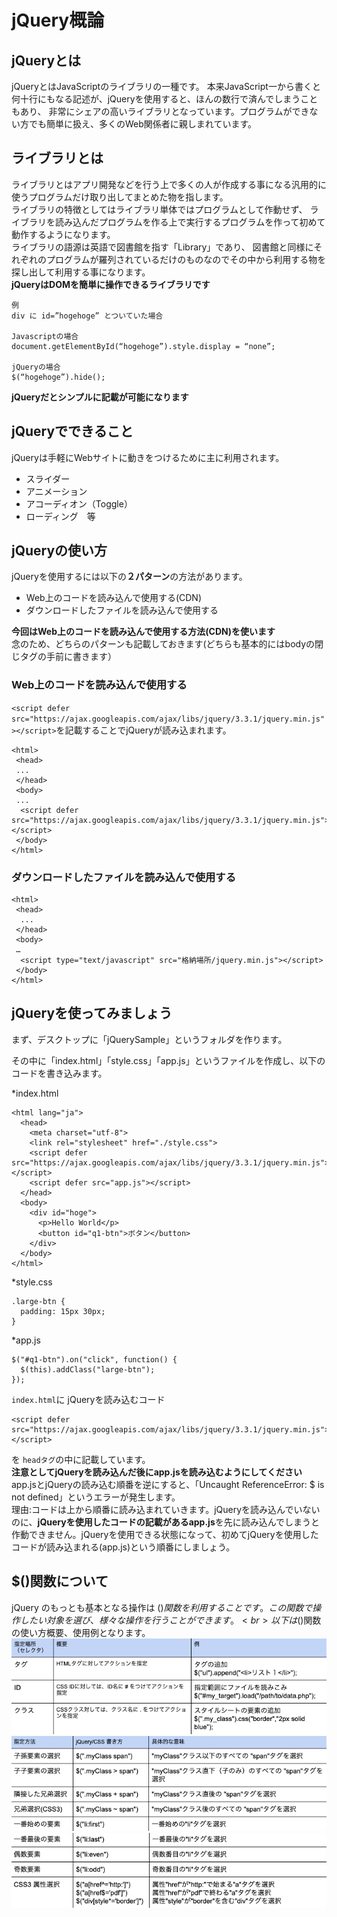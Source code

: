 
# jQuery概論
## jQueryとは

jQueryとはJavaScriptのライブラリの一種です。
本来JavaScript一から書くと何十行にもなる記述が、jQueryを使用すると、ほんの数行で済んでしまうこともあり、
非常にシェアの高いライブラリとなっています。プログラムができない方でも簡単に扱え、多くのWeb関係者に親しまれています。

## ライブラリとは
ライブラリとはアプリ開発などを行う上で多くの人が作成する事になる汎用的に使うプログラムだけ取り出してまとめた物を指します。
<br>
ライブラリの特徴としてはライブラリ単体ではプログラムとして作動せず、
ライブラリを読み込んだプログラムを作る上で実行するプログラムを作って初めて動作するようになります。<br>
ライブラリの語源は英語で図書館を指す「Library」であり、
図書館と同様にそれぞれのプログラムが羅列されているだけのものなのでその中から利用する物を探し出して利用する事になります。<br>
**jQueryはDOMを簡単に操作できるライブラリです**

```
例
div に id=”hogehoge” とついていた場合

Javascriptの場合
document.getElementById(“hogehoge”).style.display = “none”;

jQueryの場合
$(“hogehoge”).hide();
```

**jQueryだとシンプルに記載が可能になります**
<br>

## jQueryでできること

jQueryは手軽にWebサイトに動きをつけるために主に利用されます。
- スライダー
- アニメーション
- アコーディオン（Toggle）
- ローディング　等

## jQueryの使い方

jQueryを使用するには以下の**２パターン**の方法があります。<br>
- Web上のコードを読み込んで使用する(CDN)
- ダウンロードしたファイルを読み込んで使用する

**今回はWeb上のコードを読み込んで使用する方法(CDN)を使います**
<br>
念のため、どちらのパターンも記載しておきます(どちらも基本的にはbodyの閉じタグの手前に書きます）

### Web上のコードを読み込んで使用する
`<script defer src="https://ajax.googleapis.com/ajax/libs/jquery/3.3.1/jquery.min.js"></script>`を記載することでjQueryが読み込まれます。
```
<html>
 <head>
 ...
 </head>
 <body>
 ...
  <script defer src="https://ajax.googleapis.com/ajax/libs/jquery/3.3.1/jquery.min.js"></script>
 </body>
</html> 
```
### ダウンロードしたファイルを読み込んで使用する
```
<html>
 <head>
  ... 
 </head>
 <body>
 …
  <script type="text/javascript" src="格納場所/jquery.min.js"></script>
 </body>
</html>
```

## jQueryを使ってみましょう

まず、デスクトップに「jQuerySample」というフォルダを作ります。<br>

その中に「index.html」「style.css」「app.js」というファイルを作成し、以下のコードを書き込みます。

*index.html
```
<html lang="ja">
  <head>
    <meta charset="utf-8">
    <link rel="stylesheet" href="./style.css">
    <script defer src="https://ajax.googleapis.com/ajax/libs/jquery/3.3.1/jquery.min.js"></script>
    <script defer src="app.js"></script>
  </head>
  <body>
    <div id="hoge">
      <p>Hello World</p>
      <button id="q1-btn">ボタン</button>
    </div>
  </body>
</html>
```
*style.css
```
.large-btn {
  padding: 15px 30px;
}
```
*app.js
```
$("#q1-btn").on("click", function() {
  $(this).addClass("large-btn");
});
```
`index.html`に
jQueryを読み込むコード
```
<script defer src="https://ajax.googleapis.com/ajax/libs/jquery/3.3.1/jquery.min.js"></script>
```
を
`headタグ`の中に記載しています。<br>
**注意としてjQueryを読み込んだ後にapp.jsを読み込むようにしてください**<br>
app.jsとjQueryの読み込む順番を逆にすると、「Uncaught ReferenceError: $ is not defined」というエラーが発生します。
<br>理由:コードは上から順番に読み込まれていきます。jQueryを読み込んでいないのに、**jQueryを使用したコードの記載があるapp.js**を先に読み込んでしまうと
作動できません。jQueryを使用できる状態になって、初めてjQueryを使用したコードが読み込まれる(app.js)という順番にしましょう。


## $()関数について
jQuery のもっとも基本となる操作は $() 関数を利用することです。この関数で操作したい対象を選び、様々な操作を行うことができます。
<br>以下は$()関数の使い方概要、使用例となります。<br>
![](./original/function1.png)
![](./original/function2.png)
![](./original/function3.png)

